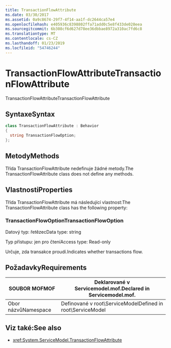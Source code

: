 ```yaml
---
title: TransactionFlowAttribute
ms.date: 03/30/2017
ms.assetid: 0a9c8674-29f7-4f14-aa1f-dc2644ca57e4
ms.openlocfilehash: e405936c8398802ffa71add0c5e8f433de028eea
ms.sourcegitcommit: 6b308cf6d627d78ee36dbbae8972a310ac7fd6c8
ms.translationtype: MT
ms.contentlocale: cs-CZ
ms.lasthandoff: 01/23/2019
ms.locfileid: "54746244"
---
```

# <a name="transactionflowattribute"></a><span data-ttu-id="c1e63-102">TransactionFlowAttribute</span><span class="sxs-lookup"><span data-stu-id="c1e63-102">TransactionFlowAttribute</span></span>
<span data-ttu-id="c1e63-103">TransactionFlowAttribute</span><span class="sxs-lookup"><span data-stu-id="c1e63-103">TransactionFlowAttribute</span></span>  
  
## <a name="syntax"></a><span data-ttu-id="c1e63-104">Syntaxe</span><span class="sxs-lookup"><span data-stu-id="c1e63-104">Syntax</span></span>  
  
```csharp
class TransactionFlowAttribute : Behavior  
{  
  string TransactionFlowOption;  
};  
```  
  
## <a name="methods"></a><span data-ttu-id="c1e63-105">Metody</span><span class="sxs-lookup"><span data-stu-id="c1e63-105">Methods</span></span>  
 <span data-ttu-id="c1e63-106">Třída TransactionFlowAttribute nedefinuje žádné metody.</span><span class="sxs-lookup"><span data-stu-id="c1e63-106">The TransactionFlowAttribute class does not define any methods.</span></span>  
  
## <a name="properties"></a><span data-ttu-id="c1e63-107">Vlastnosti</span><span class="sxs-lookup"><span data-stu-id="c1e63-107">Properties</span></span>  
 <span data-ttu-id="c1e63-108">Třída TransactionFlowAttribute má následující vlastnost:</span><span class="sxs-lookup"><span data-stu-id="c1e63-108">The TransactionFlowAttribute class has the following property:</span></span>  
  
### <a name="transactionflowoption"></a><span data-ttu-id="c1e63-109">TransactionFlowOption</span><span class="sxs-lookup"><span data-stu-id="c1e63-109">TransactionFlowOption</span></span>  
 <span data-ttu-id="c1e63-110">Datový typ: řetězec</span><span class="sxs-lookup"><span data-stu-id="c1e63-110">Data type: string</span></span>  
  
 <span data-ttu-id="c1e63-111">Typ přístupu: jen pro čtení</span><span class="sxs-lookup"><span data-stu-id="c1e63-111">Access type: Read-only</span></span>  
  
 <span data-ttu-id="c1e63-112">Určuje, zda transakce proudí.</span><span class="sxs-lookup"><span data-stu-id="c1e63-112">Indicates whether transactions flow.</span></span>  
  
## <a name="requirements"></a><span data-ttu-id="c1e63-113">Požadavky</span><span class="sxs-lookup"><span data-stu-id="c1e63-113">Requirements</span></span>  
  
|<span data-ttu-id="c1e63-114">SOUBOR MOF</span><span class="sxs-lookup"><span data-stu-id="c1e63-114">MOF</span></span>|<span data-ttu-id="c1e63-115">Deklarované v Servicemodel.mof.</span><span class="sxs-lookup"><span data-stu-id="c1e63-115">Declared in Servicemodel.mof.</span></span>|  
|---------|-----------------------------------|  
|<span data-ttu-id="c1e63-116">Obor názvů</span><span class="sxs-lookup"><span data-stu-id="c1e63-116">Namespace</span></span>|<span data-ttu-id="c1e63-117">Definované v root\ServiceModel</span><span class="sxs-lookup"><span data-stu-id="c1e63-117">Defined in root\ServiceModel</span></span>|  
  
## <a name="see-also"></a><span data-ttu-id="c1e63-118">Viz také:</span><span class="sxs-lookup"><span data-stu-id="c1e63-118">See also</span></span>
- <xref:System.ServiceModel.TransactionFlowAttribute>
